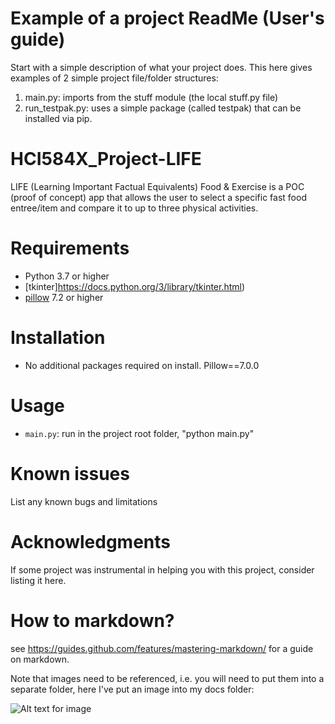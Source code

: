 # Example of a project ReadMe (User's guide)
Start with a simple description of what your project does. This here gives examples of 2 simple project file/folder structures: 
1) main.py: imports from the stuff module (the local stuff.py file)
2) run_testpak.py: uses a simple package (called testpak) that can be installed via pip. 

# HCI584X_Project-LIFE
LIFE (Learning Important Factual Equivalents) Food & Exercise is a POC (proof of concept) app that allows the user to select a specific fast food entree/item and compare it to up to three physical activities.


# Requirements
- Python 3.7 or higher
- [tkinter]https://docs.python.org/3/library/tkinter.html)
- [pillow](https://pypi.org/project/Pillow/) 7.2 or higher 

# Installation 
- No additional packages required on install.
Pillow==7.0.0

# Usage
- `main.py`: run in the project root folder, "python main.py"

# Known issues
List any known bugs and limitations

# Acknowledgments
If some project was instrumental in helping you with this project, consider listing it here.



# How to markdown?

see https://guides.github.com/features/mastering-markdown/ for a guide on markdown. 

Note that images need to be referenced, i.e. you will need to put them into a separate folder, here I've put an image into my docs folder:

![Alt text for image](docs/guido.png)
